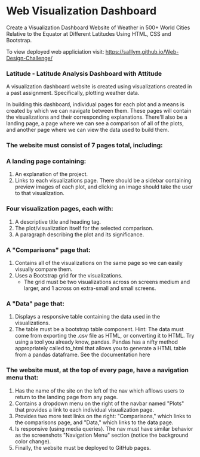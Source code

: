 # Web Visualization Dashboard

Create a Visualization Dashboard Website of Weather in 500+ World Cities Relative to the Equator at Different Latitudes Using HTML, CSS and Bootstrap.

To view deployed web appliciation visit: https://salllym.github.io/Web-Design-Challenge/

### Latitude - Latitude Analysis Dashboard with Attitude ###

A visualization dashboard website is created using visualizations created in a past assignment. Specifically, plotting weather data.

In building this dashboard, individual pages for each plot and a means is created by which we can navigate between them. These pages will contain the visualizations and their corresponding explanations. There'll also be a landing page, a page where we can see a comparison of all of the plots, and another page where we can view the data used to build them. 

### The website must consist of 7 pages total, including: ###
### A landing page containing: ###
  1. An explanation of the project.
  2. Links to each visualizations page. There should be a sidebar containing preview images of each plot, and clicking an image should take the user to that visualization.

### Four visualization pages, each with: ###
  1. A descriptive title and heading tag.
  2. The plot/visualization itself for the selected comparison.
  3. A paragraph describing the plot and its significance.

### A "Comparisons" page that: ###
  1. Contains all of the visualizations on the same page so we can easily visually compare them.
  2. Uses a Bootstrap grid for the visualizations.
      - The grid must be two visualizations across on screens medium and larger, and 1 across on extra-small and small screens.

### A "Data" page that: ###
  1. Displays a responsive table containing the data used in the visualizations.
  2. The table must be a bootstrap table component. Hint: The data must come from exporting the .csv file as HTML, or converting it to HTML. Try using a tool      you already know, pandas. Pandas has a nifty method appropriately called to_html that allows you to generate a HTML table from a pandas dataframe. See the      documentation here

### The website must, at the top of every page, have a navigation menu that: ###
  1. Has the name of the site on the left of the nav which afllows users to return to the landing page from any page.
  2. Contains a dropdown menu on the right of the navbar named "Plots" that provides a link to each individual visualization page.
  3. Provides two more text links on the right: "Comparisons," which links to the comparisons page, and "Data," which links to the data page.
  4. Is responsive (using media queries). The nav must have similar behavior as the screenshots "Navigation Menu" section (notice the background color change).
  5. Finally, the website must be deployed to GitHub pages.
